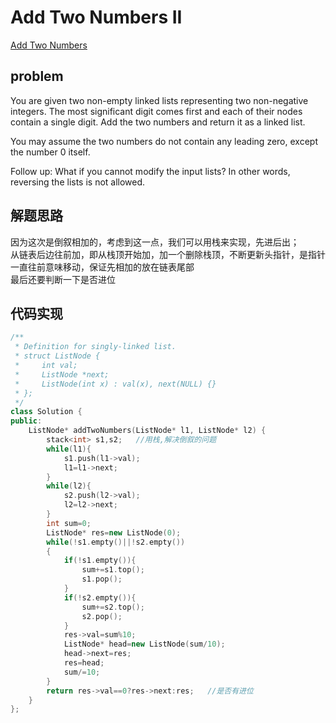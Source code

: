 # Add Two Numbers II
[Add Two Numbers](https://github.com/17020021029/leetcode/blob/master/add_two_numbers.md)
## problem
You are given two non-empty linked lists representing two non-negative integers. The most significant digit comes first and each of their nodes contain a single digit. Add the two numbers and return it as a linked list.

You may assume the two numbers do not contain any leading zero, except the number 0 itself.

Follow up:
What if you cannot modify the input lists? In other words, reversing the lists is not allowed.
## 解题思路
因为这次是倒叙相加的，考虑到这一点，我们可以用栈来实现，先进后出；</br>
从链表后边往前加，即从栈顶开始加，加一个删除栈顶，不断更新头指针，是指针一直往前意味移动，保证先相加的放在链表尾部</br>
最后还要判断一下是否进位
## 代码实现
```C++
/**
 * Definition for singly-linked list.
 * struct ListNode {
 *     int val;
 *     ListNode *next;
 *     ListNode(int x) : val(x), next(NULL) {}
 * };
 */
class Solution {
public:
    ListNode* addTwoNumbers(ListNode* l1, ListNode* l2) {
        stack<int> s1,s2;   //用栈,解决倒叙的问题
        while(l1){
            s1.push(l1->val);
            l1=l1->next;
        }
        while(l2){
            s2.push(l2->val);
            l2=l2->next;
        }
        int sum=0;
        ListNode* res=new ListNode(0);
        while(!s1.empty()||!s2.empty())
        {
            if(!s1.empty()){
                sum+=s1.top();
                s1.pop();
            }
            if(!s2.empty()){
                sum+=s2.top();
                s2.pop();
            }
            res->val=sum%10;
            ListNode* head=new ListNode(sum/10);
            head->next=res;
            res=head;
            sum/=10;
        }
        return res->val==0?res->next:res;   //是否有进位
    }
};
```

